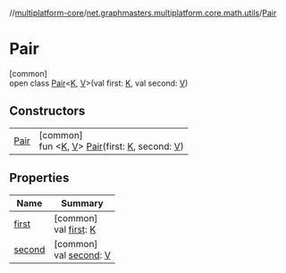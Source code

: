 //[multiplatform-core](../../../index.md)/[net.graphmasters.multiplatform.core.math.utils](../index.md)/[Pair](index.md)

# Pair

[common]\
open class [Pair](index.md)&lt;[K](index.md), [V](index.md)&gt;(val first: [K](index.md), val second: [V](index.md))

## Constructors

| | |
|---|---|
| [Pair](-pair.md) | [common]<br>fun &lt;[K](index.md), [V](index.md)&gt; [Pair](-pair.md)(first: [K](index.md), second: [V](index.md)) |

## Properties

| Name | Summary |
|---|---|
| [first](first.md) | [common]<br>val [first](first.md): [K](index.md) |
| [second](second.md) | [common]<br>val [second](second.md): [V](index.md) |
